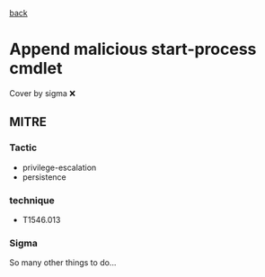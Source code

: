 [back](../index.md)
# Append malicious start-process cmdlet
Cover by sigma :x: 

## MITRE
### Tactic
  - privilege-escalation
  - persistence

### technique
  - T1546.013

### Sigma

 So many other things to do...
